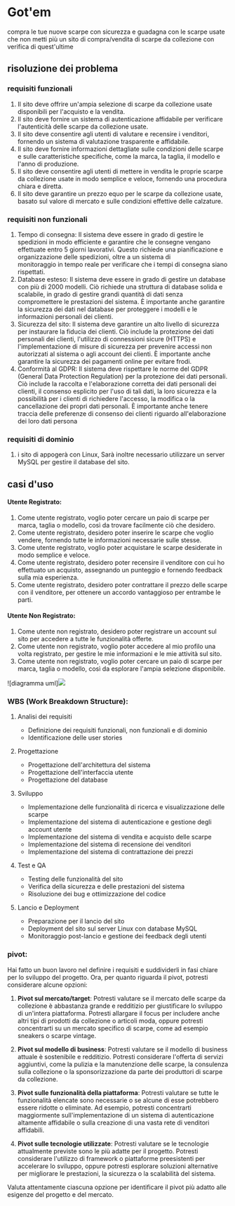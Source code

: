 # Got'em
 compra le tue nuove scarpe con sicurezza e guadagna con le scarpe usate che non metti più un sito di compra/vendita di scarpe da collezione con verifica di quest'ultime
## risoluzione dei problema
### requisiti funzionali 
1. Il sito deve offrire un'ampia selezione di scarpe da collezione usate disponibili per l'acquisto e la vendita.
2. Il sito deve fornire un sistema di autenticazione affidabile per verificare l'autenticità delle scarpe da collezione usate.
3. Il sito deve consentire agli utenti di valutare e recensire i venditori, fornendo un sistema di valutazione trasparente e affidabile.
5. Il sito deve fornire informazioni dettagliate sulle condizioni delle scarpe e sulle caratteristiche specifiche, come la marca, la taglia, il modello e l'anno di produzione.
6. Il sito deve consentire agli utenti di mettere in vendita le proprie scarpe da collezione usate in modo semplice e veloce, fornendo una procedura chiara e diretta.
7. Il sito deve garantire un prezzo equo per le scarpe da collezione usate, basato sul valore di mercato e sulle condizioni effettive delle calzature.
### requisiti non funzionali 
1. Tempo di consegna: Il sistema deve essere in grado di gestire le spedizioni in modo efficiente e garantire che le consegne vengano effettuate entro 5 giorni lavorativi. Questo richiede una pianificazione e organizzazione delle spedizioni, oltre a un sistema di  
monitoraggio in tempo reale per verificare che i tempi di consegna siano rispettati.
2. Database esteso: Il sistema deve essere in grado di gestire un database con più di 2000 modelli. Ciò richiede una struttura di database solida e scalabile, in grado di gestire grandi quantità di dati senza compromettere le prestazioni del sistema. È importante anche garantire la sicurezza dei dati nel database per proteggere i modelli e le informazioni personali dei clienti.
3. Sicurezza del sito: Il sistema deve garantire un alto livello di sicurezza per instaurare la fiducia dei clienti. Ciò include la protezione dei dati personali dei clienti, l'utilizzo di connessioni sicure (HTTPS) e l'implementazione di misure di sicurezza per prevenire accessi non autorizzati al sistema o agli account dei clienti. È importante anche garantire la sicurezza dei pagamenti online per evitare frodi.
4. Conformità al GDPR: Il sistema deve rispettare le norme del GDPR (General Data Protection Regulation) per la protezione dei dati personali. Ciò include la raccolta e l'elaborazione corretta dei dati personali dei clienti, il consenso esplicito per l'uso di tali dati, la loro sicurezza e la possibilità per i clienti di richiedere l'accesso, la modifica o la cancellazione dei propri dati personali. È importante anche tenere traccia delle preferenze di consenso dei clienti riguardo all'elaborazione dei loro dati persona
### requisiti di dominio 
1. i sito di appogerà con Linux, Sarà inoltre necessario utilizzare un server MySQL per gestire il database del sito.  
## casi d'uso
#### Utente Registrato:
1. Come utente registrato, voglio poter cercare un paio di scarpe per marca, taglia o modello, così da trovare facilmente ciò che desidero.
2. Come utente registrato, desidero poter inserire le scarpe che voglio vendere, fornendo tutte le informazioni necessarie sulle stesse.
3. Come utente registrato, voglio poter acquistare le scarpe desiderate in modo semplice e veloce.
4. Come utente registrato, desidero poter recensire il venditore con cui ho effettuato un acquisto, assegnando un punteggio e fornendo feedback sulla mia esperienza.
5. Come utente registrato, desidero poter contrattare il prezzo delle scarpe con il venditore, per ottenere un accordo vantaggioso per entrambe le parti.

#### Utente Non Registrato:
1. Come utente non registrato, desidero poter registrare un account sul sito per accedere a tutte le funzionalità offerte.
2. Come utente non registrato, voglio poter accedere al mio profilo una volta registrato, per gestire le mie informazioni e le mie attività sul sito.
3. Come utente non registrato, voglio poter cercare un paio di scarpe per marca, taglia o modello, così da esplorare l'ampia selezione disponibile.

![diagramma uml]<img src="http://yuml.me/diagram/scruffy/usecase/[Utente Non Registrato]-(Registrazione),[Utente Non Registrato]-(Accedi),[Utente Non Registrato]-(Ricerca),[Utente Registrato]-(Ricerca),(Ricerca)<(Acquista/Vendi),[Utente Registrato]-(Contratta),(Contratta)<(Acquista/Vendi),[Utente Registrato]-(Recensione)]" >

### WBS (Work Breakdown Structure):

1. Analisi dei requisiti
   - Definizione dei requisiti funzionali, non funzionali e di dominio
   - Identificazione delle user stories
   
2. Progettazione
   - Progettazione dell'architettura del sistema
   - Progettazione dell'interfaccia utente
   - Progettazione del database

3. Sviluppo
   - Implementazione delle funzionalità di ricerca e visualizzazione delle scarpe
   - Implementazione del sistema di autenticazione e gestione degli account utente
   - Implementazione del sistema di vendita e acquisto delle scarpe
   - Implementazione del sistema di recensione dei venditori
   - Implementazione del sistema di contrattazione dei prezzi
   
4. Test e QA
   - Testing delle funzionalità del sito
   - Verifica della sicurezza e delle prestazioni del sistema
   - Risoluzione dei bug e ottimizzazione del codice
   
5. Lancio e Deployment
   - Preparazione per il lancio del sito
   - Deployment del sito sul server Linux con database MySQL
   - Monitoraggio post-lancio e gestione dei feedback degli utenti
### pivot:
Hai fatto un buon lavoro nel definire i requisiti e suddividerli in fasi chiare per lo sviluppo del progetto. Ora, per quanto riguarda il pivot, potresti considerare alcune opzioni:

1. **Pivot sul mercato/target**: Potresti valutare se il mercato delle scarpe da collezione è abbastanza grande e redditizio per giustificare lo sviluppo di un'intera piattaforma. Potresti allargare il focus per includere anche altri tipi di prodotti da collezione o articoli moda, oppure potresti concentrarti su un mercato specifico di scarpe, come ad esempio sneakers o scarpe vintage.

2. **Pivot sul modello di business**: Potresti valutare se il modello di business attuale è sostenibile e redditizio. Potresti considerare l'offerta di servizi aggiuntivi, come la pulizia e la manutenzione delle scarpe, la consulenza sulla collezione o la sponsorizzazione da parte dei produttori di scarpe da collezione.

3. **Pivot sulle funzionalità della piattaforma**: Potresti valutare se tutte le funzionalità elencate sono necessarie o se alcune di esse potrebbero essere ridotte o eliminate. Ad esempio, potresti concentrarti maggiormente sull'implementazione di un sistema di autenticazione altamente affidabile o sulla creazione di una vasta rete di venditori affidabili.

4. **Pivot sulle tecnologie utilizzate**: Potresti valutare se le tecnologie attualmente previste sono le più adatte per il progetto. Potresti considerare l'utilizzo di framework o piattaforme preesistenti per accelerare lo sviluppo, oppure potresti esplorare soluzioni alternative per migliorare le prestazioni, la sicurezza o la scalabilità del sistema.

Valuta attentamente ciascuna opzione per identificare il pivot più adatto alle esigenze del progetto e del mercato.
